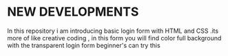 # NEW DEVELOPMENTS 
In this repository i am introducing basic login form with HTML and CSS .its more of like creative coding , in this form you will find color full background with the transparent login form beginner's can try this  
